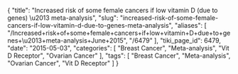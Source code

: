 {
    "title": "Increased risk of some female cancers if low vitamin D (due to genes) \u2013 meta-analysis",
    "slug": "increased-risk-of-some-female-cancers-if-low-vitamin-d-due-to-genes-meta-analysis",
    "aliases": [
        "/Increased+risk+of+some+female+cancers+if+low+vitamin+D+due+to+genes+\u2013+meta-analysis+June+2015",
        "/6479"
    ],
    "tiki_page_id": 6479,
    "date": "2015-05-03",
    "categories": [
        "Breast Cancer",
        "Meta-analysis",
        "Vit D Receptor",
        "Ovarian Cancer"
    ],
    "tags": [
        "Breast Cancer",
        "Meta-analysis",
        "Ovarian Cancer",
        "Vit D Receptor"
    ]
}